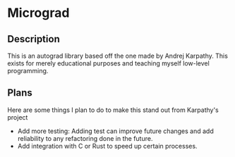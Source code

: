 # Micrograd

## Description
This is an autograd library based off the one made by Andrej Karpathy. This exists for merely educational purposes and teaching myself low-level programming.

## Plans
Here are some things I plan to do to make this stand out from Karpathy's project
- Add more testing: Adding test can improve future changes and add reliability to any refactoring done in the future.
- Add integration with C or Rust to speed up certain processes.